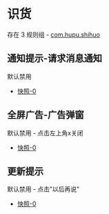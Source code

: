 # 识货

存在 3 规则组 - [com.hupu.shihuo](/src/apps/com.hupu.shihuo.ts)

## 通知提示-请求消息通知

默认禁用

- [快照-0](https://i.gkd.li/import/13704887)

## 全屏广告-广告弹窗

默认禁用 - 点击左上角x关闭

- [快照-0](https://i.gkd.li/import/13115664)

## 更新提示

默认禁用 - 点击"以后再说"

- [快照-0](https://i.gkd.li/import/14052208)
